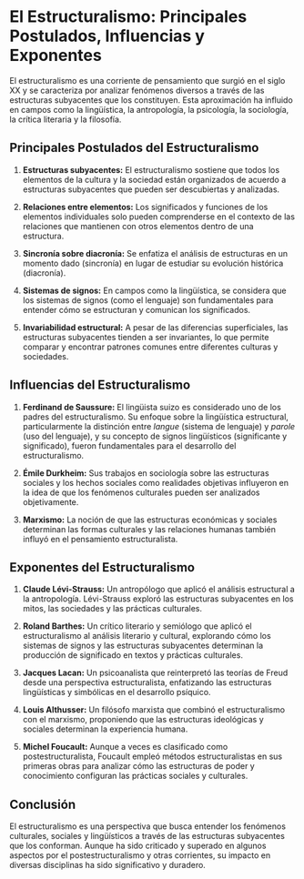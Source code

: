 # **El Estructuralismo: Principales Postulados, Influencias y Exponentes**

El estructuralismo es una corriente de pensamiento que surgió en el siglo XX y se caracteriza por analizar fenómenos diversos a través de las estructuras subyacentes que los constituyen. Esta aproximación ha influido en campos como la lingüística, la antropología, la psicología, la sociología, la crítica literaria y la filosofía.

## **Principales Postulados del Estructuralismo**

1. **Estructuras subyacentes:** El estructuralismo sostiene que todos los elementos de la cultura y la sociedad están organizados de acuerdo a estructuras subyacentes que pueden ser descubiertas y analizadas.
   
2. **Relaciones entre elementos:** Los significados y funciones de los elementos individuales solo pueden comprenderse en el contexto de las relaciones que mantienen con otros elementos dentro de una estructura.

3. **Sincronía sobre diacronía:** Se enfatiza el análisis de estructuras en un momento dado (sincronía) en lugar de estudiar su evolución histórica (diacronía).

4. **Sistemas de signos:** En campos como la lingüística, se considera que los sistemas de signos (como el lenguaje) son fundamentales para entender cómo se estructuran y comunican los significados.

5. **Invariabilidad estructural:** A pesar de las diferencias superficiales, las estructuras subyacentes tienden a ser invariantes, lo que permite comparar y encontrar patrones comunes entre diferentes culturas y sociedades.

## **Influencias del Estructuralismo**

1. **Ferdinand de Saussure:** El lingüista suizo es considerado uno de los padres del estructuralismo. Su enfoque sobre la lingüística estructural, particularmente la distinción entre *langue* (sistema de lenguaje) y *parole* (uso del lenguaje), y su concepto de signos lingüísticos (significante y significado), fueron fundamentales para el desarrollo del estructuralismo.

2. **Émile Durkheim:** Sus trabajos en sociología sobre las estructuras sociales y los hechos sociales como realidades objetivas influyeron en la idea de que los fenómenos culturales pueden ser analizados objetivamente.

3. **Marxismo:** La noción de que las estructuras económicas y sociales determinan las formas culturales y las relaciones humanas también influyó en el pensamiento estructuralista.

## **Exponentes del Estructuralismo**

1. **Claude Lévi-Strauss:** Un antropólogo que aplicó el análisis estructural a la antropología. Lévi-Strauss exploró las estructuras subyacentes en los mitos, las sociedades y las prácticas culturales.

2. **Roland Barthes:** Un crítico literario y semiólogo que aplicó el estructuralismo al análisis literario y cultural, explorando cómo los sistemas de signos y las estructuras subyacentes determinan la producción de significado en textos y prácticas culturales.

3. **Jacques Lacan:** Un psicoanalista que reinterpretó las teorías de Freud desde una perspectiva estructuralista, enfatizando las estructuras lingüísticas y simbólicas en el desarrollo psíquico.

4. **Louis Althusser:** Un filósofo marxista que combinó el estructuralismo con el marxismo, proponiendo que las estructuras ideológicas y sociales determinan la experiencia humana.

5. **Michel Foucault:** Aunque a veces es clasificado como postestructuralista, Foucault empleó métodos estructuralistas en sus primeras obras para analizar cómo las estructuras de poder y conocimiento configuran las prácticas sociales y culturales.

## **Conclusión**

El estructuralismo es una perspectiva que busca entender los fenómenos culturales, sociales y lingüísticos a través de las estructuras subyacentes que los conforman. Aunque ha sido criticado y superado en algunos aspectos por el postestructuralismo y otras corrientes, su impacto en diversas disciplinas ha sido significativo y duradero.

